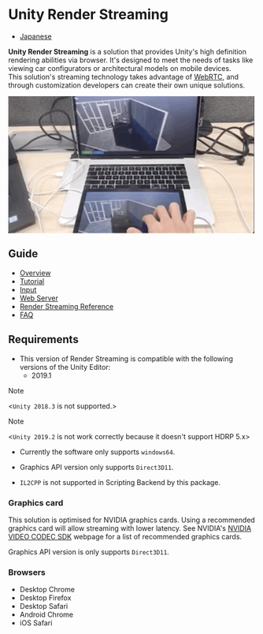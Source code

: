# Unity Render Streaming

- [Japanese](jp/index.md)

**Unity Render Streaming** is a solution that provides Unity's high definition rendering abilities via browser. It's designed to meet the needs of tasks like viewing car configurators or architectural models on mobile devices.  
This solution's streaming technology takes advantage of [WebRTC](https://webrtc.org/),  and through customization developers can create their own unique solutions.

<img src="./images/multitouch.gif" width=500 align=center>

## Guide

* [Overview](./en/overview.md)
* [Tutorial](./en/tutorial.md)
* [Input](./en/input.md)
* [Web Server](./en/webserver.md)
* [Render Streaming Reference](en/class-renderstreaming.md)
* [FAQ](./en/faq.md)

## Requirements

- This version of Render Streaming is compatible with the following versions of the Unity Editor:
  - 2019.1

> [!NOTE]
> <`Unity 2018.3` is not supported.>

> [!NOTE]
> <`Unity 2019.2` is not work correctly because it doesn't support HDRP 5.x>

- Currently the software only supports `windows64`.

- Graphics API version only supports `Direct3D11`.

- `IL2CPP` is not supported in Scripting Backend by this package.

### Graphics card

This solution is optimised for NVIDIA graphics cards. Using a recommended graphics card will allow streaming with lower latency. See NVIDIA's [NVIDIA VIDEO CODEC SDK](https://developer.nvidia.com/video-encode-decode-gpu-support-matrix) webpage for a list of recommended graphics cards.

Graphics API version is only supports `Direct3D11`.

### Browsers

- Desktop Chrome
- Desktop Firefox
- Desktop Safari
- Android Chrome
- iOS Safari
